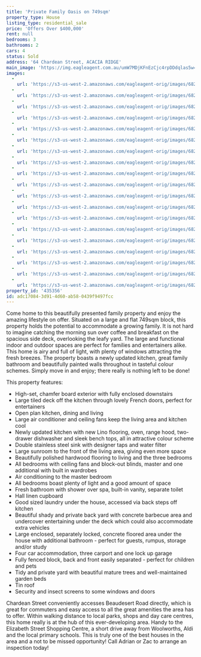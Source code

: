 ```yaml
---
title: 'Private Family Oasis on 749sqm'
property_type: House
listing_type: residential_sale
price: 'Offers Over $400,000'
rent: null
bedrooms: 3
bathrooms: 2
cars: 4
status: Sold
address: '64 Chardean Street, ACACIA RIDGE'
main_image: 'https://img.eagleagent.com.au/umW7MDjKFnEzCjc4rpDDdqlas5w=/1280x854/smart/https://s3-us-west-2.amazonaws.com/eagleagent-orig/images/6823543/122076566-image-M.jpg'
images:
  -
    url: 'https://s3-us-west-2.amazonaws.com/eagleagent-orig/images/6823561/122076566-image-S.jpg'
  -
    url: 'https://s3-us-west-2.amazonaws.com/eagleagent-orig/images/6823560/122076566-image-R.jpg'
  -
    url: 'https://s3-us-west-2.amazonaws.com/eagleagent-orig/images/6823559/122076566-image-Q.jpg'
  -
    url: 'https://s3-us-west-2.amazonaws.com/eagleagent-orig/images/6823558/122076566-image-P.jpg'
  -
    url: 'https://s3-us-west-2.amazonaws.com/eagleagent-orig/images/6823557/122076566-image-O.jpg'
  -
    url: 'https://s3-us-west-2.amazonaws.com/eagleagent-orig/images/6823556/122076566-image-N.jpg'
  -
    url: 'https://s3-us-west-2.amazonaws.com/eagleagent-orig/images/6823555/122076566-image-L.jpg'
  -
    url: 'https://s3-us-west-2.amazonaws.com/eagleagent-orig/images/6823554/122076566-image-K.jpg'
  -
    url: 'https://s3-us-west-2.amazonaws.com/eagleagent-orig/images/6823553/122076566-image-J.jpg'
  -
    url: 'https://s3-us-west-2.amazonaws.com/eagleagent-orig/images/6823552/122076566-image-I.jpg'
  -
    url: 'https://s3-us-west-2.amazonaws.com/eagleagent-orig/images/6823551/122076566-image-H.jpg'
  -
    url: 'https://s3-us-west-2.amazonaws.com/eagleagent-orig/images/6823550/122076566-image-G.jpg'
  -
    url: 'https://s3-us-west-2.amazonaws.com/eagleagent-orig/images/6823549/122076566-image-F.jpg'
  -
    url: 'https://s3-us-west-2.amazonaws.com/eagleagent-orig/images/6823548/122076566-image-E.jpg'
  -
    url: 'https://s3-us-west-2.amazonaws.com/eagleagent-orig/images/6823547/122076566-image-D.jpg'
  -
    url: 'https://s3-us-west-2.amazonaws.com/eagleagent-orig/images/6823546/122076566-image-C.jpg'
  -
    url: 'https://s3-us-west-2.amazonaws.com/eagleagent-orig/images/6823545/122076566-image-B.jpg'
  -
    url: 'https://s3-us-west-2.amazonaws.com/eagleagent-orig/images/6823544/122076566-image-A.jpg'
  -
    url: 'https://s3-us-west-2.amazonaws.com/eagleagent-orig/images/6823543/122076566-image-M.jpg'
property_id: '435356'
id: adc17084-3d91-4d60-ab58-0439f9497fcc
---
```

Come home to this beautifully presented family property and enjoy the amazing lifestyle on offer. Situated on a large and flat 749sqm block, this property holds the potential to accommodate a growing family. It is not hard to imagine catching the morning sun over coffee and breakfast on the spacious side deck, overlooking the leafy yard. The large and functional indoor and outdoor spaces are perfect for families and entertainers alike. This home is airy and full of light, with plenty of windows attracting the fresh breezes. The property boasts a newly updated kitchen, great family bathroom and beautifully painted walls throughout in tasteful colour schemes. Simply move in and enjoy; there really is nothing left to be done!

This property features:

*  High-set, chamfer board exterior with fully enclosed downstairs
*  Large tiled deck off the kitchen through lovely French doors, perfect for entertainers
*  Open plan kitchen, dining and living
*  Large air conditioner and ceiling fans keep the living area and kitchen cool
*  Newly updated kitchen with new Lino flooring, oven, range hood, two-drawer dishwasher and sleek bench tops, all in attractive colour scheme
*  Double stainless steel sink with designer taps and water filter
*  Large sunroom to the front of the living area, giving even more space
*  Beautifully polished hardwood flooring to living and the three bedrooms
*  All bedrooms with ceiling fans and block-out blinds, master and one additional with built in wardrobes
*  Air conditioning to the master bedroom
*  All bedrooms boast plenty of light and a good amount of space
*  Fresh bathroom with shower over spa, built-in vanity, separate toilet
*  Hall linen cupboard
*  Good sized laundry under the house, accessed via back steps off kitchen
*  Beautiful shady and private back yard with concrete barbecue area and undercover entertaining under the deck which could also accommodate extra vehicles
*  Large enclosed, separately locked, concrete floored area under the house with additional bathroom - perfect for guests, rumpus, storage and/or study
*  Four car accommodation, three carport and one lock up garage
*  Fully fenced block, back and front easily separated - perfect for children and pets
*  Tidy and private yard with beautiful mature trees and well-maintained garden beds
*  Tin roof
*  Security and insect screens to some windows and doors

Chardean Street conveniently accesses Beaudesert Road directly, which is great for commuters and easy access to all the great amenities the area has to offer. Within walking distance to local parks, shops and day care centres, this home really is at the hub of this ever-developing area. Handy to the Elizabeth Street Shopping Centre, a short drive away from Woolworths, Aldi and the local primary schools. This is truly one of the best houses in the area and a not to be missed opportunity! Call Adrian or Zac to arrange an inspection today!
